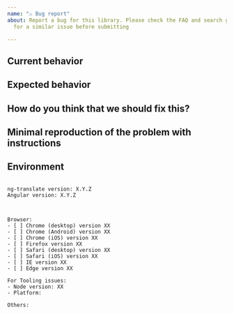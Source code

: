 ```yaml
---
name: "⚠️ Bug report"
about: Report a bug for this library. Please check the FAQ and search github/stackoverflow
  for a similar issue before submitting

---
```


<!--
PLEASE HELP US PROCESS GITHUB ISSUES FASTER BY PROVIDING THE FOLLOWING INFORMATION.

ISSUES MISSING IMPORTANT INFORMATION MAY BE CLOSED WITHOUT INVESTIGATION.
-->

## Current behavior
<!-- Describe how the issue manifests. -->


## Expected behavior
<!-- Describe what the desired behavior would be. -->


## How do you think that we should fix this?
<!-- If you can, describe how you would fix this. -->


## Minimal reproduction of the problem with instructions
<!--
For bug reports please provide the *STEPS TO REPRODUCE* and if possible a *MINIMAL DEMO* of the problem via https://stackblitz.com or similar.
You can use this demo as starting point: https://stackblitz.com/edit/ngx-translate-module-loader
-->


## Environment

<pre><code>
ng-translate version: X.Y.Z
Angular version: X.Y.Z

<!-- Check whether this is still an issue in the most recent Angular version -->

Browser:
- [ ] Chrome (desktop) version XX
- [ ] Chrome (Android) version XX
- [ ] Chrome (iOS) version XX
- [ ] Firefox version XX
- [ ] Safari (desktop) version XX
- [ ] Safari (iOS) version XX
- [ ] IE version XX
- [ ] Edge version XX
 
For Tooling issues:
- Node version: XX  <!-- run `node --version` -->
- Platform:  <!-- Mac, Linux, Windows -->

Others:
<!-- Anything else relevant?  Operating system version, IDE, package manager, HTTP server, ... -->
</code></pre>
